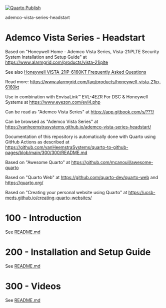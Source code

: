 [![Quarto Publish](https://github.com/vanHeemstraSystems/ademco-vista-series-headstart/actions/workflows/publish.yml/badge.svg)](https://github.com/vanHeemstraSystems/ademco-vista-series-headstart/actions/workflows/publish.yml)

ademco-vista-series-headstart
# Ademco Vista Series - Headstart

Based on "Honeywell Home - Ademco Vista Series, Vista-21iPLTE Security System Installation and Setup Guide" at https://www.alarmgrid.com/products/vista-21iplte

See also [Honeywell VISTA-21iP-6160KT Frequently Asked Questions](https://www.alarmgrid.com/faq/products/honeywell-vista-21ip-6160kt)

Read more: https://www.alarmgrid.com/faq/products/honeywell-vista-21ip-6160kt

Use in combination with EnvisaLink™ EVL-4EZR For DSC & Honeywell Systems at https://www.eyezon.com/evl4.php

Can be read as "Ademco Vista Series" at https://app.gitbook.com/s/???/

Can be browsed as "Ademco Vista Series" at https://vanheemstrasystems.github.io/ademco-vista-series-headstart/

Documentation of this repository is automatically done with Quarto using GitHub Actions as described at https://github.com/vanHeemstraSystems/quarto-to-github-pages/blob/main/300/300/README.md

Based on "Awesome Quarto" at https://github.com/mcanouil/awesome-quarto

Based on "Quarto Web" at https://github.com/quarto-dev/quarto-web and https://quarto.org/

Based on "Creating your personal website using Quarto" at https://ucsb-meds.github.io/creating-quarto-websites/

# 100 - Introduction

See [README.md](./100/README.md)

# 200 - Installation and Setup Guide

See [README.md](./200/README.md)

# 300 - Videos

See [README.md](./300/README.md)
